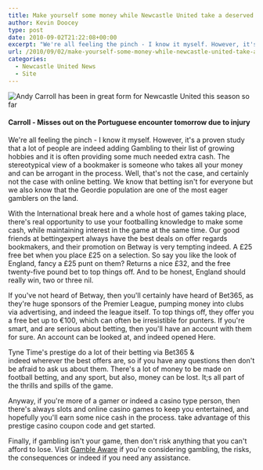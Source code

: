 ```yaml
---
title: Make yourself some money while Newcastle United take a deserved rest
author: Kevin Doocey
type: post
date: 2010-09-02T21:22:08+00:00
excerpt: "We're all feeling the pinch - I know it myself. However, it's a proven study that a lot of people are indeed adding Gambling.."
url: /2010/09/02/make-yourself-some-money-while-newcastle-united-take-a-deserved-rest/
categories:
  - Newcastle United News
  - Site
---
```


![Andy Carroll has been in great form for Newcastle United this season so far](https://static.guim.co.uk/sys-images/Football/Clubs/Club_Home/2010/8/22/1282487896706/Andy-Carroll-006.jpg "Andy Carroll")

#### Carroll - Misses out on the Portuguese encounter tomorrow due to injury

We're all feeling the pinch - I know it myself. However, it's a proven study that a lot of people are indeed adding Gambling to their list of growing hobbies and it is often providing some much needed extra cash. The stereotypical view of a bookmaker is someone who takes all your money and can be arrogant in the process. Well, that's not the case, and certainly not the case with online betting. We know that betting isn't for everyone but we also know that the Geordie population are one of the most eager gamblers on the land.

With the International break here and a whole host of games taking place, there's real opportunity to use your footballing knowledge to make some cash, while maintaining interest in the game at the same time. Our good friends at bettingexpert always have the best deals on offer regards bookmakers, and their promotion on Betway is very tempting indeed. A £25 free bet when you place £25 on a selection. So say you like the look of England, fancy a £25 punt on them? Returns a nice £32, and the free twenty-five pound bet to top things off. And to be honest, England should really win, two or three nil.

If you've not heard of Betway, then you'll certainly have heard of Bet365, as they're huge sponsors of the Premier League, pumping money into clubs via advertising, and indeed the league itself. To top things off, they offer you a free bet up to €100, which can often be irresistible for punters. If you're smart, and are serious about betting, then you'll have an account with them for sure. An account can be looked at, and indeed opened Here.

Tyne Time's prestige do a lot of their betting via Bet365 & indeed wherever the best offers are, so if you have any questions then don't be afraid to ask us about them. There's a lot of money to be made on football betting, and any sport, but also, money can be lost. It;s all part of the thrills and spills of the game.

Anyway, if you're more of a gamer or indeed a casino type person, then there's always slots and online casino games to keep you entertained, and hopefully you'll earn some nice cash in the process. take advantage of this prestige casino coupon code and get started.

Finally, if gambling isn't your game, then don't risk anything that you can't afford to lose. Visit [Gamble Aware][1] if you're considering gambling, the risks, the consequences or indeed if you need any assistance.

[1]: http://www.gambleaware.co.uk/

